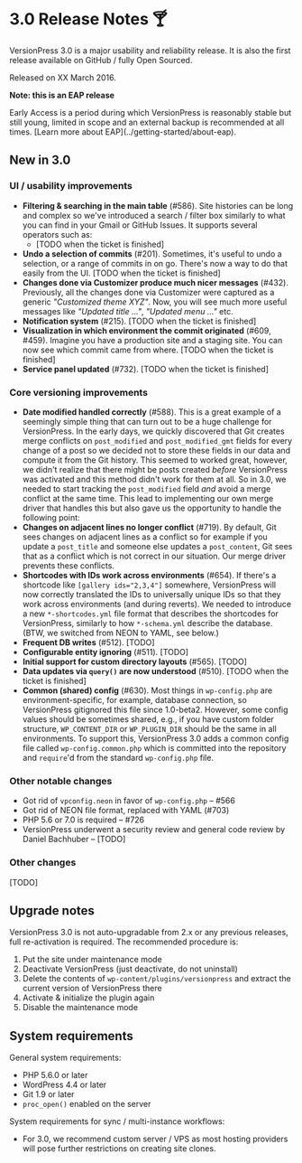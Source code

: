 # 3.0 Release Notes 🍸

VersionPress 3.0 is a major usability and reliability release. It is also the first release available on GitHub / fully Open Sourced.

Released on XX March 2016.


<div class="note">
  <strong>Note: this is an EAP release</strong>
  <p>Early Access is a period during which VersionPress is reasonably stable but still young, limited in scope and an external backup is recommended at all times. [Learn more about EAP](../getting-started/about-eap).</p>
</div>


## New in 3.0

### UI / usability improvements

- **Filtering & searching in the main table** (#586). Site histories can be long and complex so we've introduced a search / filter box similarly to what you can find in your Gmail or GitHub Issues. It supports several operators such as:
    - [TODO when the ticket is finished]
- **Undo a selection of commits** (#201). Sometimes, it's useful to undo a selection, or a range of commits in on go. There's now a way to do that easily from the UI. [TODO when the ticket is finished] 
- **Changes done via Customizer produce much nicer messages** (#432). Previously, all the changes done via Customizer were captured as a generic *"Customized theme XYZ"*. Now, you will see much more useful messages like *"Updated title ..."*, *"Updated menu ..."* etc.
- **Notification system** (#215). [TODO when the ticket is finished]
- **Visualization in which environment the commit originated** (#609, #459). Imagine you have a production site and a staging site. You can now see which commit came from where. [TODO when the ticket is finished] 
- **Service panel updated** (#732). [TODO when the ticket is finished]


### Core versioning improvements

- **Date modified handled correctly** (#588). This is a great example of a seemingly simple thing that can turn out to be a huge challenge for VersionPress. In the early days, we quickly discovered that Git creates merge conflicts on `post_modified` and `post_modified_gmt` fields for every change of a post so we decided not to store these fields in our data and compute it from the Git history. This seemed to worked great, however, we didn't realize that there might be posts created *before* VersionPress was activated and this method didn't work for them at all. So in 3.0, we needed to start tracking the `post_modified` field *and* avoid a merge conflict at the same time. This lead to implementing our own merge driver that handles this but also gave us the opportunity to handle the following point:
- **Changes on adjacent lines no longer conflict** (#719). By default, Git sees changes on adjacent lines as a conflict so for example if you update a `post_title` and someone else updates a `post_content`, Git sees that as a conflict which is not correct in our situation. Our merge driver prevents these conflicts.
- **Shortcodes with IDs work across environments** (#654). If there's a shortcode like `[gallery ids="2,3,4"]` somewhere, VersionPress will now correctly translated the IDs to universally unique IDs so that they work across environments (and during reverts). We needed to introduce a new `*-shortcodes.yml` file format that describes the shortcodes for VersionPress, similarly to how `*-schema.yml` describe the database. (BTW, we switched from NEON to YAML, see below.)
- **Frequent DB writes** (#512). [TODO]
- **Configurable entity ignoring** (#511). [TODO]
- **Initial support for custom directory layouts** (#565). [TODO]
- **Data updates via `query()` are now understood** (#510). [TODO when the ticket is finished]
- **Common (shared) config** (#630). Most things in `wp-config.php` are environment-specific, for example, database connection, so VersionPress gitignored this file since 1.0-beta2. However, some config values should be sometimes shared, e.g., if you have custom folder structure, `WP_CONTENT_DIR` or `WP_PLUGIN_DIR` should be the same in all environments. To support this, VersionPress 3.0 adds a common config file called `wp-config.common.php` which is committed into the repository and `require`'d from the standard `wp-config.php` file. 


### Other notable changes

- Got rid of `vpconfig.neon` in favor of `wp-config.php` – #566
- Got rid of NEON file format, replaced with YAML (#703)
- PHP 5.6 or 7.0 is required – #726
- VersionPress underwent a security review and general code review by Daniel Bachhuber – [TODO]


### Other changes

[TODO]


## Upgrade notes

VersionPress 3.0 is not auto-upgradable from 2.x or any previous releases, full re-activation is required. The recommended procedure is:

 1. Put the site under maintenance mode
 2. Deactivate VersionPress (just deactivate, do not uninstall)
 3. Delete the contents of `wp-content/plugins/versionpress` and extract the current version of VersionPress there
 4. Activate & initialize the plugin again
 5. Disable the maintenance mode


## System requirements

General system requirements:

 - PHP 5.6.0 or later
 - WordPress 4.4 or later
 - Git 1.9 or later
 - `proc_open()` enabled on the server

System requirements for sync / multi-instance workflows:

 - For 3.0, we recommend custom server / VPS as most hosting providers will pose further restrictions on creating site clones.

